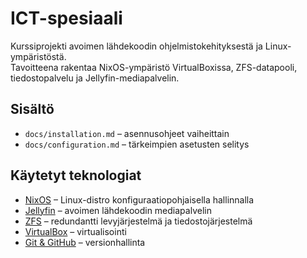 # ICT-spesiaali

Kurssiprojekti avoimen lähdekoodin ohjelmistokehityksestä ja Linux-ympäristöstä.  
Tavoitteena rakentaa NixOS-ympäristö VirtualBoxissa, ZFS-datapooli, tiedostopalvelu ja Jellyfin-mediapalvelin.  

## Sisältö
- `docs/installation.md` – asennusohjeet vaiheittain
- `docs/configuration.md` – tärkeimpien asetusten selitys

## Käytetyt teknologiat
- [NixOS](https://nixos.org/) – Linux-distro konfiguraatiopohjaisella hallinnalla  
- [Jellyfin](https://jellyfin.org/) – avoimen lähdekoodin mediapalvelin  
- [ZFS](https://openzfs.org/) – redundantti levyjärjestelmä ja tiedostojärjestelmä  
- [VirtualBox](https://www.virtualbox.org/) – virtualisointi  
- [Git & GitHub](https://github.com/) – versionhallinta
